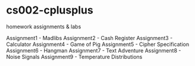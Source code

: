 # cs002-cplusplus
homework assignments &amp; labs

Assignment1 - Madlibs
Assignment2 - Cash Register
Assignment3 - Calculator
Assignment4 - Game of Pig
Assignment5 - Cipher Specification
Assignment6 - Hangman
Assignment7 - Text Adventure
Assignment8 - Noise Signals
Assignment9 - Temperature Distributions
